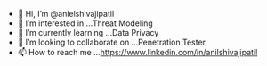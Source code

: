 - 👋 Hi, I’m @anielshivajipatil
- 👀 I’m interested in ...Threat Modeling
- 🌱 I’m currently learning ...Data Privacy
- 💞️ I’m looking to collaborate on ...Penetration Tester
- 📫 How to reach me ...https://www.linkedin.com/in/anilshivajipatil

<!---
anielshivajipatil/anielshivajipatil is a ✨ special ✨ repository because its `README.md` (this file) appears on your GitHub profile.
You can click the Preview link to take a look at your changes.
--->
